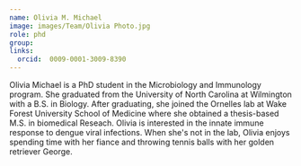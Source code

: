 ```yaml
---
name: Olivia M. Michael
image: images/Team/Olivia Photo.jpg
role: phd
group: 
links:
  orcid:  0009-0001-3009-8390
---
```


Olivia Michael is a PhD student in the Microbiology and Immunology program. She graduated from the University of North Carolina at Wilmington with a B.S. in Biology. After graduating, she joined the Ornelles lab at Wake Forest University School of Medicine where she obtained a thesis-based M.S. in biomedical Reseach. Olivia is interested in the innate immune response to dengue viral infections. When she's not in the lab, Olivia enjoys spending time with her fiance and throwing tennis balls with her golden retriever George. 
